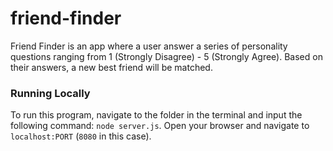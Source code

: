 # friend-finder

Friend Finder is an app where a user answer a series of personality questions ranging from 1 (Strongly Disagree) - 5 (Strongly Agree). Based on their answers, a new best friend will be matched.

### Running Locally

To run this program, navigate to the folder in the terminal and input the following command: `node server.js`. Open your browser and navigate to `localhost:PORT` (`8080` in this case).